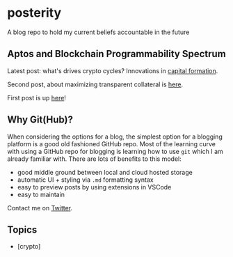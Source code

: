 # posterity

A blog repo to hold my current beliefs accountable in the future

## Aptos and Blockchain Programmability Spectrum

Latest post: what's drives crypto cycles? Innovations in [capital formation](crypto/capital-formation-cycles.md).

Second post, about maximizing transparent collateral is [here](crypto/assymetric-info-root-evil.md).

First post is up [here](crypto/11-24-22-blockchain-programmability-spectrum.md)!

## Why Git(Hub)?

When considering the options for a blog, the simplest option for a blogging platform is a good old fashioned GitHub repo. Most of the learning curve with using a GitHub repo for blogging is learning how to use `git` which I am already familiar with. There are lots of benefits to this model:

- good middle ground between local and cloud hosted storage
- automatic UI + styling via `.md` formatting syntax
- easy to preview posts by using extensions in VSCode
- easy to maintain

Contact me on [Twitter](https://twitter.com/surja795/).

## Topics
- [crypto]